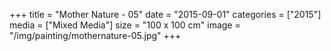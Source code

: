 +++
title = "Mother Nature - 05"
date = "2015-09-01"
categories = ["2015"]
media = ["Mixed Media"]
size = "100 x 100 cm"
image = "/img/painting/mothernature-05.jpg"
+++
